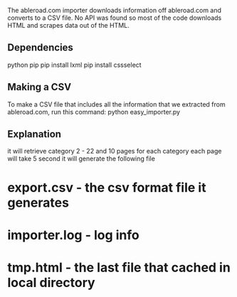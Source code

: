 The ableroad.com importer downloads information off ableroad.com and converts to a CSV file.
No API was found so most of the code downloads HTML and scrapes data out of the HTML.

## Dependencies

python
pip
pip install lxml
pip install cssselect

## Making a CSV

To make a CSV file that includes all the information that we extracted from ableroad.com, run this command:
python easy_importer.py


## Explanation

it will retrieve category 2 - 22 and 10 pages for each category
each page will take 5 second
it will generate the following file
# export.csv - the csv format file it generates
# importer.log - log info
# tmp.html - the last file that cached in local directory
